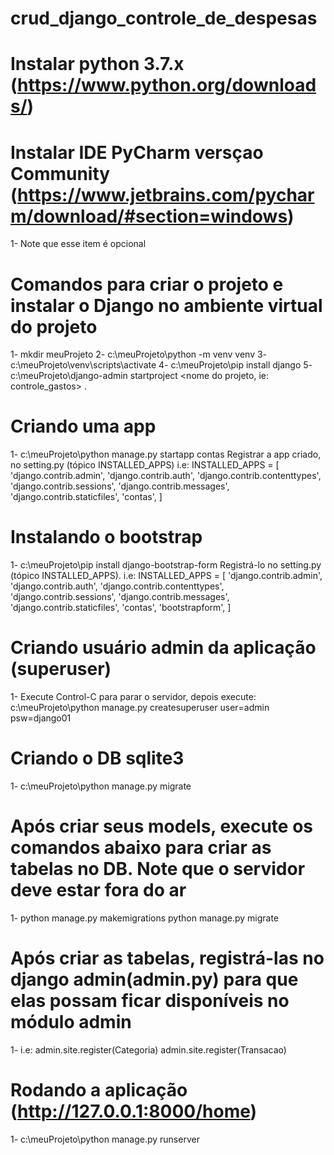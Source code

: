# crud_django_controle_de_despesas
# Instalar python 3.7.x (https://www.python.org/downloads/)
# Instalar IDE PyCharm versçao Community (https://www.jetbrains.com/pycharm/download/#section=windows) 
1- Note que esse item é opcional

# Comandos para criar o projeto e instalar o Django no ambiente virtual do projeto
 1- mkdir meuProjeto
 2- c:\meuProjeto\python -m venv venv
 3- c:\meuProjeto\venv\scripts\activate
 4- c:\meuProjeto\pip install django
 5- c:\meuProjeto\django-admin startproject <nome do projeto, ie: controle_gastos> .

# Criando uma app
 1- c:\meuProjeto\python manage.py startapp contas
Registrar a app criado, no setting.py (tópico INSTALLED_APPS)
 i.e: 
 INSTALLED_APPS = [
    'django.contrib.admin',
    'django.contrib.auth',
    'django.contrib.contenttypes',
    'django.contrib.sessions',
    'django.contrib.messages',
    'django.contrib.staticfiles',
    'contas',
]


# Instalando o bootstrap
 1- c:\meuProjeto\pip install django-bootstrap-form
Registrá-lo no setting.py (tópico INSTALLED_APPS).
 i.e: 
 INSTALLED_APPS = [
    'django.contrib.admin',
    'django.contrib.auth',
    'django.contrib.contenttypes',
    'django.contrib.sessions',
    'django.contrib.messages',
    'django.contrib.staticfiles',
    'contas',
    'bootstrapform',
]

# Criando usuário admin da aplicação (superuser)
 1- Execute Control-C para parar o servidor, depois execute:
c:\meuProjeto\python manage.py createsuperuser
user=admin
psw=django01

# Criando o DB sqlite3
1- c:\meuProjeto\python manage.py migrate

# Após criar seus models, execute os comandos abaixo para criar as tabelas no DB. Note que o servidor deve estar fora do ar
1- python manage.py makemigrations
python manage.py migrate

# Após criar as tabelas, registrá-las no django admin(admin.py) para que elas possam ficar disponíveis no módulo admin
1- i.e:
admin.site.register(Categoria)
admin.site.register(Transacao)

# Rodando a aplicação (http://127.0.0.1:8000/home)
1- c:\meuProjeto\python manage.py runserver







